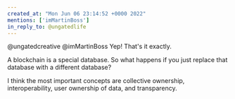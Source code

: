 ```yaml
---
created_at: "Mon Jun 06 23:14:52 +0000 2022"
mentions: ['imMartinBoss']
in_reply_to: @ungatedlife
---
```


@ungatedcreative @imMartinBoss Yep! That's it exactly.

A blockchain is a special database. So what happens if you just replace that database with a different database? 

I think the most important concepts are collective ownership, interoperability, user ownership of data, and transparency.